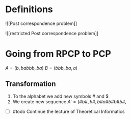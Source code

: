 # Definitions
![[Post correspondence problem]]

![[restricted Post correspondence problem]]
# Going from RPCP to PCP

$A = (b, babbb, ba)$
$B = (bbb, ba, a)$
## Transformation
1. To the alphabet we add new symbols $\#$ and $\$$
2. We create new sequence 
$A' = (\#b\#, b\#, b\#a\#b\#b\#b\#,$ 
- [ ] #todo Continue the lecture of Theoretical Informatics



